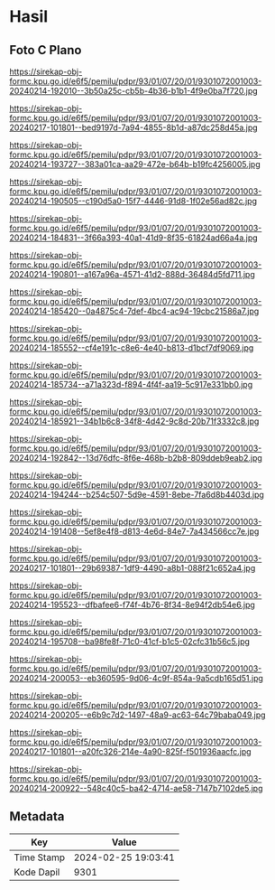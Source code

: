 # Hasil

## Foto C Plano

https://sirekap-obj-formc.kpu.go.id/e6f5/pemilu/pdpr/93/01/07/20/01/9301072001003-20240214-192010--3b50a25c-cb5b-4b36-b1b1-4f9e0ba7f720.jpg

https://sirekap-obj-formc.kpu.go.id/e6f5/pemilu/pdpr/93/01/07/20/01/9301072001003-20240217-101801--bed9197d-7a94-4855-8b1d-a87dc258d45a.jpg

https://sirekap-obj-formc.kpu.go.id/e6f5/pemilu/pdpr/93/01/07/20/01/9301072001003-20240214-193727--383a01ca-aa29-472e-b64b-b19fc4256005.jpg

https://sirekap-obj-formc.kpu.go.id/e6f5/pemilu/pdpr/93/01/07/20/01/9301072001003-20240214-190505--c190d5a0-15f7-4446-91d8-1f02e56ad82c.jpg

https://sirekap-obj-formc.kpu.go.id/e6f5/pemilu/pdpr/93/01/07/20/01/9301072001003-20240214-184831--3f66a393-40a1-41d9-8f35-61824ad66a4a.jpg

https://sirekap-obj-formc.kpu.go.id/e6f5/pemilu/pdpr/93/01/07/20/01/9301072001003-20240214-190801--a167a96a-4571-41d2-888d-36484d5fd711.jpg

https://sirekap-obj-formc.kpu.go.id/e6f5/pemilu/pdpr/93/01/07/20/01/9301072001003-20240214-185420--0a4875c4-7def-4bc4-ac94-19cbc21586a7.jpg

https://sirekap-obj-formc.kpu.go.id/e6f5/pemilu/pdpr/93/01/07/20/01/9301072001003-20240214-185552--cf4e191c-c8e6-4e40-b813-d1bcf7df9069.jpg

https://sirekap-obj-formc.kpu.go.id/e6f5/pemilu/pdpr/93/01/07/20/01/9301072001003-20240214-185734--a71a323d-f894-4f4f-aa19-5c917e331bb0.jpg

https://sirekap-obj-formc.kpu.go.id/e6f5/pemilu/pdpr/93/01/07/20/01/9301072001003-20240214-185921--34b1b6c8-34f8-4d42-9c8d-20b71f3332c8.jpg

https://sirekap-obj-formc.kpu.go.id/e6f5/pemilu/pdpr/93/01/07/20/01/9301072001003-20240214-192842--13d76dfc-8f6e-468b-b2b8-809ddeb9eab2.jpg

https://sirekap-obj-formc.kpu.go.id/e6f5/pemilu/pdpr/93/01/07/20/01/9301072001003-20240214-194244--b254c507-5d9e-4591-8ebe-7fa6d8b4403d.jpg

https://sirekap-obj-formc.kpu.go.id/e6f5/pemilu/pdpr/93/01/07/20/01/9301072001003-20240214-191408--5ef8e4f8-d813-4e6d-84e7-7a434566cc7e.jpg

https://sirekap-obj-formc.kpu.go.id/e6f5/pemilu/pdpr/93/01/07/20/01/9301072001003-20240217-101801--29b69387-1df9-4490-a8b1-088f21c652a4.jpg

https://sirekap-obj-formc.kpu.go.id/e6f5/pemilu/pdpr/93/01/07/20/01/9301072001003-20240214-195523--dfbafee6-f74f-4b76-8f34-8e94f2db54e6.jpg

https://sirekap-obj-formc.kpu.go.id/e6f5/pemilu/pdpr/93/01/07/20/01/9301072001003-20240214-195708--ba98fe8f-71c0-41cf-b1c5-02cfc31b56c5.jpg

https://sirekap-obj-formc.kpu.go.id/e6f5/pemilu/pdpr/93/01/07/20/01/9301072001003-20240214-200053--eb360595-9d06-4c9f-854a-9a5cdb165d51.jpg

https://sirekap-obj-formc.kpu.go.id/e6f5/pemilu/pdpr/93/01/07/20/01/9301072001003-20240214-200205--e6b9c7d2-1497-48a9-ac63-64c79baba049.jpg

https://sirekap-obj-formc.kpu.go.id/e6f5/pemilu/pdpr/93/01/07/20/01/9301072001003-20240217-101801--a20fc326-214e-4a90-825f-f501936aacfc.jpg

https://sirekap-obj-formc.kpu.go.id/e6f5/pemilu/pdpr/93/01/07/20/01/9301072001003-20240214-200922--548c40c5-ba42-4714-ae58-7147b7102de5.jpg


## Metadata

| Key        | Value               |
| ---------- | ------------------- |
| Time Stamp | 2024-02-25 19:03:41 |
| Kode Dapil | 9301                |




